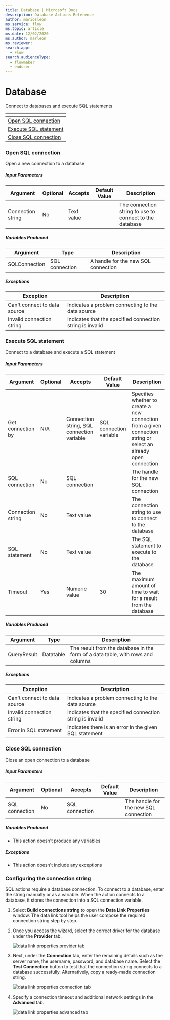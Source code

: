 ```yaml
---
title: Database | Microsoft Docs
description: Database Actions Reference
author: mariosleon
ms.service: flow
ms.topic: article
ms.date: 12/02/2020
ms.author: marleon
ms.reviewer:
search.app: 
  - Flow
search.audienceType: 
  - flowmaker
  - enduser
---
```


# Database

Connect to databases and execute SQL statements

|<!-- --> |
|-----|
|[Open SQL connection](#connect)|
|[Execute SQL statement](#executesqlstatement)|
|[Close SQL connection](#close)|

### <a name="connect"></a> Open SQL connection
Open a new connection to a database

##### Input Parameters
|Argument|Optional|Accepts|Default Value|Description|
|-----|-----|-----|-----|-----|
|Connection string|No|Text value||The connection string to use to connect to the database|


##### Variables Produced
|Argument|Type|Description|
|-----|-----|-----|
|SQLConnection|SQL connection|A handle for the new SQL connection|


##### <a name="connect_onerror"></a> Exceptions
|Exception|Description|
|-----|-----|
|Can't connect to data source|Indicates a problem connecting to the data source|
|Invalid connection string|Indicates that the specified connection string is invalid|

### <a name="executesqlstatement"></a> Execute SQL statement
Connect to a database and execute a SQL statement

##### Input Parameters
|Argument|Optional|Accepts|Default Value|Description|
|-----|-----|-----|-----|-----|
|Get connection by|N/A|Connection string, SQL connection variable|SQL connection variable|Specifies whether to create a new connection from a given connection string or select an already open connection|
|SQL connection|No|SQL connection||The handle for the new SQL connection|
|Connection string|No|Text value||The connection string to use to connect to the database|
|SQL statement|No|Text value||The SQL statement to execute to the database|
|Timeout|Yes|Numeric value|30|The maximum amount of time to wait for a result from the database|


##### Variables Produced
|Argument|Type|Description|
|-----|-----|-----|
|QueryResult|Datatable|The result from the database in the form of a data table, with rows and columns|


##### <a name="executesqlstatement_onerror"></a> Exceptions
|Exception|Description|
|-----|-----|
|Can't connect to data source|Indicates a problem connecting to the data source|
|Invalid connection string|Indicates that the specified connection string is invalid|
|Error in SQL statement|Indicates there is an error in the given SQL statement|

### <a name="close"></a> Close SQL connection
Close an open connection to a database

##### Input Parameters
|Argument|Optional|Accepts|Default Value|Description|
|-----|-----|-----|-----|-----|
|SQL connection|No|SQL connection||The handle for the new SQL connection|


##### Variables Produced
- This action doesn't produce any variables

##### <a name="close_onerror"></a> Exceptions
- This action doesn't include any exceptions

### Configuring the connection string
SQL actions require a database connection. To connect to a database, enter the string manually or as a variable. When the action connects to a database, it stores the connection into a SQL connection variable.

1. Select **Build connections string** to open the **Data Link Properties** window. The data link tool helps the user compose the required connection string step by step. 

2. Once you access the wizard, select the correct driver for the database under the **Provider** tab.

   ![data link properties provider tab](..\media\database\data-link-properties-provider-tab.png)

3. Next, under the **Connection** tab, enter the remaining details such as the server name, the username, password, and database name. Select the **Test Connection** button to test that the connection string connects to a database successfully. Alternatively, copy a ready-made connection string.

   ![data link properties connection tab](..\media\database\data-link-properties-connection-tab.png)

4. Specify a connection timeout and additional network settings in the **Advanced** tab.

   ![data link properties advanced tab](..\media\database\data-link-properties-advanced-tab.png)
